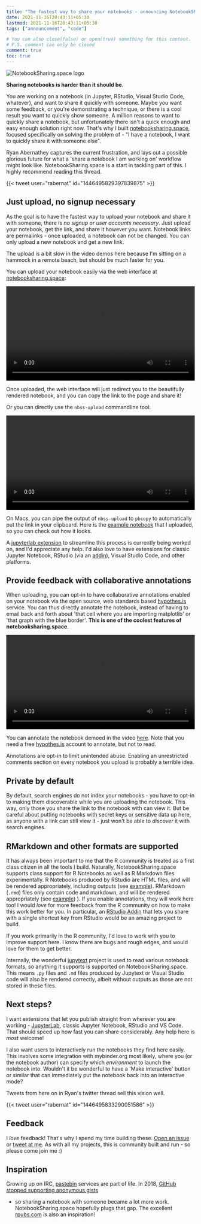 ```yaml
---
title: "The fastest way to share your notebooks - announcing NotebookSharing.space"
date: 2021-11-16T20:43:11+05:30
lastmod: 2021-11-16T20:43:11+05:30
tags: ["announcement", "code"]

# You can also close(false) or open(true) something for this content.
# P.S. comment can only be closed
comment: true
toc: true
---
```


![NotebookSharing.space logo](/images/nbss-logo.svg)

**Sharing notebooks is harder than it should be**.

You are working on a notebook (in Jupyter, RStudio, Visual Studio Code, whatever), and want
to share it quickly with someone. Maybe you want some feedback, or you're demonstrating
a technique, or there is a cool result you want to quickly show someone. A million reasons
to want to quickly share a notebook, but unfortunately there isn't a quick enough and
easy enough solution right now. That's why I built [notebooksharing.space](https://notebooksharing.space),
focused specifically on solving the problem of - "I have a notebook, I want to quickly
share it with someone else".

Ryan Abernathey captures the current frustration, and lays out a possible glorious
future for what a 'share a notebook I am working on' workflow might look like. NotebookSharing.space
is a start in tackling part of this. I highly recommend reading this thread.

{{< tweet user="rabernat" id="1446495829397839875" >}}

## Just upload, no signup necessary

As the goal is to have the fastest way to upload your notebook and share it with
someone, there is *no signup or user accounts necessary*. Just upload your notebook,
get the link, and share it however you want. Notebook links are permalinks - once uploaded,
a notebook can not be changed. You can only upload a new notebook and get a new link.

The upload is a bit slow in the video demos here because I'm sitting on a hammock in a remote beach,
but should be much faster for you.

You can upload your notebook easily via the web interface at [notebooksharing.space](https://notebooksharing.space):

<video controls src="/screencasts/nbss-launch/web-upload.mp4" width="100%" autoplay></video>

Once uploaded, the web interface will just redirect you to the beautifully rendered notebook,
and you can copy the link to the page and share it!

Or you can directly use the `nbss-upload` commandline tool:

<video controls src="/screencasts/nbss-launch/commandline.mp4" width="100%" autoplay></video>

On Macs, you can pipe the output of `nbss-upload` to `pbcopy` to automatically put the
link in your clipboard. Here is the [example notebook](https://notebooksharing.space/view/db27d9df0768fc62611dbdfa5f5a08525f1b1d637706cc1ad1d6973cb7d4a90e#displayOptions=) that I
uploaded, so you can check out how it looks.

A [jupyterlab extension](https://github.com/notebook-sharing-space/jupyterlab-nbsss) to
streamline this process is currently being worked on, and I'd appreciate any help. I'd
also love to have extensions for classic Jupyter Notebook, RStudio (via an [addin](https://rstudio.github.io/rstudioaddins/)),
Visual Studio Code, and other platforms.

## Provide feedback with collaborative annotations

When uploading, you can opt-in to have collaborative annotations enabled
on your notebook via the open source, web standards based [hypothes.is](https://hypothes.is/)
service. You can thus directly annotate the notebook, instead of having to email
back and forth about 'that cell where you are importing matplotlib' or 'that graph
with the blue border'. **This is one of the coolest features of notebooksharing.space**.

<video controls src="/screencasts/nbss-launch/annotations.mp4" autoplay width="100%"></video>

You can annotate the notebook demoed in the video [here](https://notebooksharing.space/view/2ccc2fefe2a07b081a499993b739d6e444fcee5120ba0e076745303d5bb6d4d8). Note that you
need a free [hypothes.is](https://web.hypothes.is/) account to annotate, but not to read.

Annotations are opt-in to limit unintended abuse. Enabling an unrestricted comments
section on every notebook you upload is probably a terrible idea.

## Private by default

By default, search engines do not index your notebooks - you have to opt-in to making
them discoverable while you are uploading the notebook. This way, only those you
share the link to the notebook with can view it. But be careful about putting notebooks
with secret keys or sensitive data up here, as anyone with a link can still view it -
just won't be able to *discover* it with search engines.

## RMarkdown and other formats are supported

It has always been important to me that the R community is treated as a first class
citizen in all the tools I build. Naturally, NotebookSharing.space supports
class support for R Notebooks as well as R Markdown files experimentally. R Notebooks produced by
RStudio are HTML files, and will be rendered appropriately, including outputs (see
[example](https://notebooksharing.space/view/c0c16296ad33ccbccc717b45c889194d09415744e8df10a27d0382715a07672c#displayOptions=)). RMarkdown
(`.rmd`) files only contain code and markdown, and will be rendered appropriately
(see [example](https://notebooksharing.space/view/468d71e31b3d685154c070b34f3ca88ab1eebf2ff96677ec2dbbc01b1f830897#displayOptions=))
). If you enable annotations, they will work here too! I would *love* for more
feedback from the R community on how to make this work better for you. In
particular, an [RStudio Addin](https://rstudio.github.io/rstudioaddins/) that
lets you share with a single shortcut key from RStudio would be an amazing
project to build.

If you work primarily in the R community, I'd love to work with you to improve
support here. I know there are bugs and rough edges, and would love for them to get better.

Internally, the wonderful [jupytext](https://github.com/mwouts/jupytext) project is
used to read various notebook formats, so anything it supports is supported on
NotebookSharing.space. This means `.py` files and `.md` files produced by Jupytext
or Visual Studio code will also be rendered correctly, albeit without outputs as those
are not stored in these files.

## Next steps?

I want extensions that let you publish straight from wherever you are working -
[JupyterLab](https://github.com/notebook-sharing-space/jupyterlab-nbsss),
classic Jupyter Notebook, RStudio and VS Code. That should speed up how fast you
can share considerably. Any help here is *most* welcome!

I also want users to interactively run the notebooks they find here easily.
This involves some integration with mybinder.org most likely, where you (or the
notebook author) can specify which *environment* to launch the notebook into.
Wouldn't it be wonderful to have a 'Make interactive' button or similar that
can immediately put the notebook back into an interactive mode?

Tweets from here on in Ryan's twitter thread sell this vision well.

{{< tweet user="rabernat" id="1446495833290051586" >}}

## Feedback

I *love* feedback! That's why I spend my time building these. [Open an issue](https://github.com/notebook-sharing-space/nbss/issues)
or [tweet at me](https://twitter.com/yuvipanda). As with all my projects, this is community built
and run - so please come join me :)

## Inspiration

Growing up on IRC, [pastebin](https://en.wikipedia.org/wiki/Pastebin) services
are part of life. In 2018, [GitHub stopped supporting anonymous
gists](https://github.blog/2018-02-18-deprecation-notice-removing-anonymous-gist-creation/)
- so sharing a notebook with someone became a lot more work.
NotebookSharing.space hopefully plugs that gap. The excellent
[rpubs.com](https://rpubs.com/) is also an inspiration!